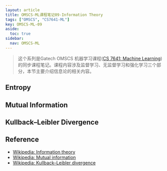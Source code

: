 ```yaml
---
layout: article
title: OMSCS-ML课程笔记09-Information Theory
tags: ["OMSCS", "CS7641-ML"]
key: OMSCS-ML-09
aside:
  toc: true
sidebar:
  nav: OMSCS-ML
---
```


> 这个系列是Gatech OMSCS 机器学习课程([CS 7641: Machine Learning](https://omscs.gatech.edu/cs-7641-machine-learning))的同步课程笔记。课程内容涉及监督学习、无监督学习和强化学习三个部分，本节主要介绍信息论的相关内容。
<!--more-->

## Entropy

## Mutual Information

## Kullback–Leibler Divergence

## Reference

- [Wikipedia: Information theory](https://en.wikipedia.org/wiki/Information_theory#Quantities_of_information)
- [Wikipedia: Mutual information](https://en.wikipedia.org/wiki/Mutual_information)
- [Wikipedia: Kullback–Leibler divergence](https://en.wikipedia.org/wiki/Kullback%E2%80%93Leibler_divergence)